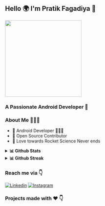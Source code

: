 ## Hello 🌍 I'm Pratik Fagadiya 👋

<a href="https://stackoverflow.com/users/story/12833551"><img src="https://github-readme-stackoverflow.vercel.app/?userID=12833551&theme=dark" height="250"></a>

### A Passionate Android Developer 🚀 

### About Me 🤷🏻‍♂️

* 📱 Android Developer 🦹🏻‍♂️ 
* 📝 Open Source Contributor
* 🚀 Love towards Rocket Science Never ends


<details>
  <summary><b>📊 Github Stats</b></summary>
  <p align="center"> <img src="https://github-readme-stats.vercel.app/api?username=pratikfagadiya&theme=graywhite&count_private=true&show_icons=true&include_all_commits=true" alt="Pratik Fagadiya | Stats" />
</details>
<details>
  <summary><b>📊 Github Streak</b></summary>
  <p align="center"> <img src="http://github-readme-streak-stats.herokuapp.com?user=pratikfagadiya&theme=graywhite&hide_border=true" alt="Pratik Fagadiya | Streak" />
</details>
  
 
### Reach me via 👇

[![Linkedin](https://img.shields.io/badge/LinkedIn-blue.svg?style=for-the-badge&logo=linkedin)](https://www.linkedin.com/in/pratikfagadiya/)
[![Instagram](https://img.shields.io/badge/Instagram-gray.svg?style=for-the-badge&logo=instagram)](https://www.instagram.com/the_selfmadecoder/)


### Projects made with ❤️ 👇
